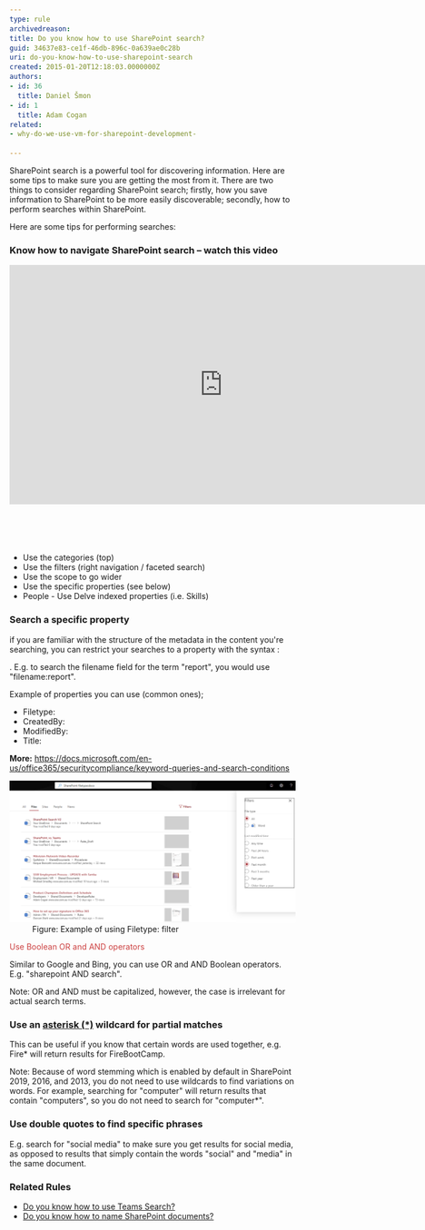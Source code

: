 ```yaml
---
type: rule
archivedreason: 
title: Do you know how to use SharePoint search?
guid: 34637e83-ce1f-46db-896c-0a639ae0c28b
uri: do-you-know-how-to-use-sharepoint-search
created: 2015-01-20T12:18:03.0000000Z
authors:
- id: 36
  title: Daniel Šmon
- id: 1
  title: Adam Cogan
related:
- why-do-we-use-vm-for-sharepoint-development-

---
```



<p class="ssw15-rteElement-P">​​SharePoint search is a powerful tool for discovering information. Here are some tips to make sure you are getting the most from it. There are two things to consider regarding SharePoint search; firstly, how you save information to SharePoint to be more easily discoverable; secondly, how to perform searches within SharePoint.<br></p><div><div><p class="ssw15-rteElement-P">​Here are some tips for performing searches:​​​<br></p><div>
   <div><h3>Know how to navigate SharePoint search – watch this video</h3><div class="ms-rtestate-read ms-rte-embedcode ms-rte-embedil ms-rtestate-notify" unselectable="on"> 
         <iframe width="750" height="422" src="https://www.youtube.com/embed/Vh64ZEC0wcw" frameborder="0"></iframe> </div>
      <br>
   </div></div></div></div>
<br><excerpt class='endintro'></excerpt><br>
<ul class="ssw15-rteElement-P"><li>Use the categories (top)</li><li>Use the filters (right navigation / faceted search)</li><li>Use the scope to go wider</li><li>Use the specific properties (see below)</li><li>People - Use Delve indexed properties (i.e. Skills)<br></li></ul><h3 class="ssw15-rteElement-H3">Search a specific property <br></h3><p>if you are familiar with the structure of the metadata in the content you're searching, you​ can restrict your searches to a property with the syntax <property>:<search term>. E.g. to search the filename field for the term "report", you would use "filename:report".<br></p><p>Example of properties you can use (common ones);<br></p><ul><li>Filetype:</li><li>CreatedBy:</li><li>ModifiedBy:<br></li><li>Title:<br></li></ul><p><b>More:</b> <a href="https://docs.microsoft.com/en-us/office365/securitycompliance/keyword-queries-and-search-conditions">https://docs.microsoft.com/en-us/office365/securitycompliance/keyword-queries-and-search-conditions</a></p><dl class="image"><dt><img src="filter-sharepoint-example.png" alt="filter-sharepoint-example.png" style="width:750px;" /></dt><dd>Figure: Example of using Filetype: filter</dd></dl>
<span style="color:#cc4141;font-family:"segoe ui", "trebuchet ms", tahoma, arial, verdana, sans-serif;font-size:18px;">Use Boolean OR and AND operators</span><p>Similar to Google and Bing, you can use OR and AND Boolean operators. E.g. "sharepoint AND search".</p><p class="ssw15-rteElement-GreyBox">Note: OR and AND must be capitalized, however, the case is irrelevant for actual search terms.<br></p><h3 class="ssw15-rteElement-H3">Use an 
   <a href="http://en.wikipedia.org/wiki/Asterisk"> asterisk (*)</a> wildcard for partial matches</h3><p>This can be useful if you know that certain words are used together, e.g. Fire* will return results for FireBootCamp.</p><p class="ssw15-rteElement-GreyBox">Note: Because of word stemming which is enabled by default in ​SharePoint 2019, 2016, and 2013, you do not need to use wildcards to find variations on words. For example, searching for "computer" will return results that contain "computers", so you do not need to search for "computer*". <br></p><h3 class="ssw15-rteElement-H3">Use double quotes to find specific phrases</h3><p>E.g. search for "social media" to make sure you get results for social media, as opposed to results that simply contain the words "social" and "media" in the same document.<br></p><div><h3 class="ssw15-rteElement-H3">Related Rules​<br></h3><ul class="ssw15-rteElement-P"><li>
         <a href="/_layouts/15/FIXUPREDIRECT.ASPX?WebId=3dfc0e07-e23a-4cbb-aac2-e778b71166a2&TermSetId=07da3ddf-0924-4cd2-a6d4-a4809ae20160&TermId=1f58c5ab-10d5-40f7-8a24-7f88570ad5ef">Do you know how to use Teams Search?​</a><br></li><li> 
         <a href="/_layouts/15/FIXUPREDIRECT.ASPX?WebId=3dfc0e07-e23a-4cbb-aac2-e778b71166a2&TermSetId=07da3ddf-0924-4cd2-a6d4-a4809ae20160&TermId=281372de-6277-4797-8454-e285cfe02bdf">Do you know how to name ShareP​oint documents?</a>​<br></li></ul></div>


